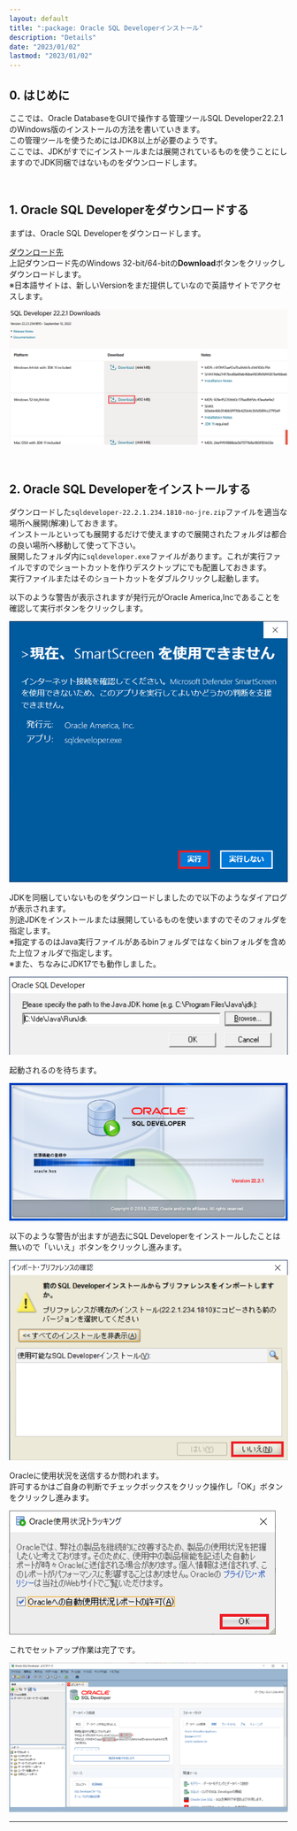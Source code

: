 ```yaml
---
layout: default
title: ":package: Oracle SQL Developerインストール"
description: "Details"
date: "2023/01/02"
lastmod: "2023/01/02"
---
```


## 0. はじめに  
ここでは、Oracle DatabaseをGUIで操作する管理ツールSQL Developer22.2.1のWindows版のインストールの方法を書いていきます。  
この管理ツールを使うためにはJDK8以上が必要のようです。  
ここでは、JDKがすでにインストールまたは展開されているものを使うことにしますのでJDK同梱ではないものをダウンロードします。  

<br />

## 1. Oracle SQL Developerをダウンロードする  
まずは、Oracle SQL Developerをダウンロードします。  

[ダウンロード先](https://www.oracle.com/database/sqldeveloper/technologies/download/)  
上記ダウンロード先のWindows 32-bit/64-bitの**Download**ボタンをクリックしダウンロードします。  
※日本語サイトは、新しいVersionをまだ提供していなので英語サイトでアクセスします。  

![1-0](Inst/Inst0.png)  



<br />

## 2. Oracle SQL Developerをインストールする  
ダウンロードした`sqldeveloper-22.2.1.234.1810-no-jre.zip`ファイルを適当な場所へ展開(解凍)しておきます。  
インストールといっても展開するだけで使えますので展開されたフォルダは都合の良い場所へ移動して使って下さい。  
展開したフォルダ内に`sqldeveloper.exe`ファイルがあります。これが実行ファイルですのでショートカットを作りデスクトップにでも配置しておきます。  
実行ファイルまたはそのショートカットをダブルクリックし起動します。  

以下のような警告が表示されますが発行元がOracle America,Incであることを確認して実行ボタンをクリックします。  

![2-1](Inst/Inst1.png)  

JDKを同梱していないものをダウンロードしましたので以下のようなダイアログが表示されます。  
別途JDKをインストールまたは展開しているものを使いますのでそのフォルダを指定します。  
※指定するのはJava実行ファイルがあるbinフォルダではなくbinフォルダを含めた上位フォルダで指定します。  
※また、ちなみにJDK17でも動作しました。  

![2-2](Inst/Inst2.png)  

起動されるのを待ちます。

![2-3](Inst/Inst3.png)  

以下のような警告が出ますが過去にSQL Developerをインストールしたことは無いので「いいえ」ボタンをクリックし進みます。  

![2-4](Inst/Inst4.png)  

Oracleに使用状況を送信するか問われます。  
許可するかはご自身の判断でチェックボックスをクリック操作し「OK」ボタンをクリックし進みます。  

![2-5](Inst/Inst5.png)  

これでセットアップ作業は完了です。  

![2-6](Inst/Inst6.png)  

___